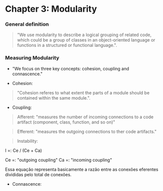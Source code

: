# Chapter 3: Modularity

### General definition

> "We use modularity to describe a logical grouping of related code, which could be a group of classes in an object-oriented language or functions in a structured or functional language.".

### Measuring Modularity

- "We focus on three key concepts: cohesion, coupling and connascence."

- Cohesion:

> "Cohesion referes to what extent the parts of a module should be contained within the same module.".

- Coupling:

> Afferent: "measures the number of incoming connections to a code artifact (component, class, function, and so on)"

> Efferent: "measures the outgoing connections to ther code artifacts."

> Instability:

I =: Ce / (Ce + Ca)

Ce =: "outgoing coupling" 
Ca =: "incoming coupling"

Essa equação representa basicamente a razão entre as conexões eferentes divididas pelo total de conexões.

- Connascence:





